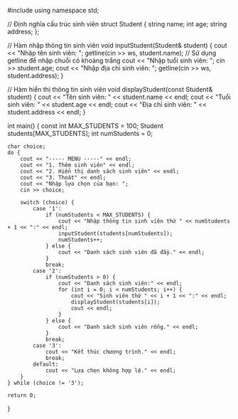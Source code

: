 #include <iostream>
using namespace std;

// Định nghĩa cấu trúc sinh viên
struct Student {
    string name;
    int age;
    string address;
};

// Hàm nhập thông tin sinh viên
void inputStudent(Student& student) {
    cout << "Nhập tên sinh viên: ";
    getline(cin >> ws, student.name); // Sử dụng getline để nhập chuỗi có khoảng trắng
    cout << "Nhập tuổi sinh viên: ";
    cin >> student.age;
    cout << "Nhập địa chỉ sinh viên: ";
    getline(cin >> ws, student.address);
}

// Hàm hiển thị thông tin sinh viên
void displayStudent(const Student& student) {
    cout << "Tên sinh viên: " << student.name << endl;
    cout << "Tuổi sinh viên: " << student.age << endl;
    cout << "Địa chỉ sinh viên: " << student.address << endl;
}

int main() {
    const int MAX_STUDENTS = 100;
    Student students[MAX_STUDENTS];
    int numStudents = 0;

    char choice;
    do {
        cout << "----- MENU -----" << endl;
        cout << "1. Thêm sinh viên" << endl;
        cout << "2. Hiển thị danh sách sinh viên" << endl;
        cout << "3. Thoát" << endl;
        cout << "Nhập lựa chọn của bạn: ";
        cin >> choice;

        switch (choice) {
            case '1':
                if (numStudents < MAX_STUDENTS) {
                    cout << "Nhập thông tin sinh viên thứ " << numStudents + 1 << ":" << endl;
                    inputStudent(students[numStudents]);
                    numStudents++;
                } else {
                    cout << "Danh sách sinh viên đã đầy." << endl;
                }
                break;
            case '2':
                if (numStudents > 0) {
                    cout << "Danh sách sinh viên:" << endl;
                    for (int i = 0; i < numStudents; i++) {
                        cout << "Sinh viên thứ " << i + 1 << ":" << endl;
                        displayStudent(students[i]);
                        cout << endl;
                    }
                } else {
                    cout << "Danh sách sinh viên rỗng." << endl;
                }
                break;
            case '3':
                cout << "Kết thúc chương trình." << endl;
                break;
            default:
                cout << "Lựa chọn không hợp lệ." << endl;
        }
    } while (choice != '3');

    return 0;
}
